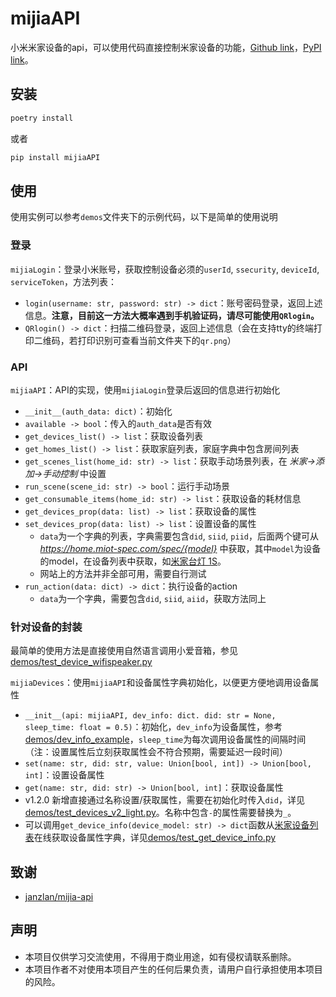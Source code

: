 # mijiaAPI
小米米家设备的api，可以使用代码直接控制米家设备的功能，[Github link](https://github.com/Do1e/mijia-api)，[PyPI link](https://pypi.org/project/mijiaAPI/)。

## 安装
```bash
poetry install
```
或者
```bash
pip install mijiaAPI
```

## 使用
使用实例可以参考`demos`文件夹下的示例代码，以下是简单的使用说明

### 登录

`mijiaLogin`：登录小米账号，获取控制设备必须的`userId`, `ssecurity`, `deviceId`, `serviceToken`，方法列表：
* `login(username: str, password: str) -> dict`：账号密码登录，返回上述信息。**注意，目前这一方法大概率遇到手机验证码，请尽可能使用`QRlogin`。**
* `QRlogin() -> dict`：扫描二维码登录，返回上述信息（会在支持tty的终端打印二维码，若打印识别可查看当前文件夹下的`qr.png`）


### API

`mijiaAPI`：API的实现，使用`mijiaLogin`登录后返回的信息进行初始化
* `__init__(auth_data: dict)`：初始化
* `available -> bool`：传入的`auth_data`是否有效
* `get_devices_list() -> list`：获取设备列表
* `get_homes_list() -> list`：获取家庭列表，家庭字典中包含房间列表
* `get_scenes_list(home_id: str) -> list`：获取手动场景列表，在 *米家->添加->手动控制* 中设置
* `run_scene(scene_id: str) -> bool`：运行手动场景
* `get_consumable_items(home_id: str) -> list`：获取设备的耗材信息
* `get_devices_prop(data: list) -> list`：获取设备的属性
* `set_devices_prop(data: list) -> list`：设置设备的属性
  * `data`为一个字典的列表，字典需要包含`did`, `siid`, `piid`，后面两个键可从 *https://home.miot-spec.com/spec/{model}* 中获取，其中`model`为设备的model，在设备列表中获取，如[米家台灯 1S](https://home.miot-spec.com/spec/yeelink.light.lamp4)。
  * 网站上的方法并非全部可用，需要自行测试
* `run_action(data: dict) -> dict`：执行设备的action
  * `data`为一个字典，需要包含`did`, `siid`, `aiid`，获取方法同上

### 针对设备的封装

最简单的使用方法是直接使用自然语言调用小爱音箱，参见[demos/test_device_wifispeaker.py](demos/test_device_wifispeaker.py)

`mijiaDevices`：使用`mijiaAPI`和设备属性字典初始化，以便更方便地调用设备属性
* `__init__(api: mijiaAPI, dev_info: dict. did: str = None, sleep_time: float = 0.5)`：初始化，`dev_info`为设备属性，参考[demos/dev_info_example](demos/dev_info_example)，`sleep_time`为每次调用设备属性的间隔时间（注：设置属性后立刻获取属性会不符合预期，需要延迟一段时间）
* `set(name: str, did: str, value: Union[bool, int]) -> Union[bool, int]`：设置设备属性
* `get(name: str, did: str) -> Union[bool, int]`：获取设备属性
* v1.2.0 新增直接通过名称设置/获取属性，需要在初始化时传入`did`，详见[demos/test_devices_v2_light.py](demos/test_devices_v2_light.py)。名称中包含`-`的属性需要替换为`_`。
* 可以调用`get_device_info(device_model: str) -> dict`函数从[米家设备列表](https://home.miot-spec.com/)在线获取设备属性字典，详见[demos/test_get_device_info.py](demos/test_get_device_info.py)

## 致谢
* [janzlan/mijia-api](https://gitee.com/janzlan/mijia-api/tree/master)

## 声明
* 本项目仅供学习交流使用，不得用于商业用途，如有侵权请联系删除。
* 本项目作者不对使用本项目产生的任何后果负责，请用户自行承担使用本项目的风险。
